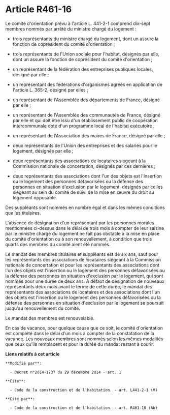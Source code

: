 # Article R461-16

Le comité d'orientation prévu à l'article L. 441-2-1 comprend dix-sept membres nommés par arrêté du ministre chargé du
logement :

- trois représentants du ministre chargé du logement, dont un assure la fonction de coprésident du comité d'orientation ;

- trois représentants de l'Union sociale pour l'habitat, désignés par elle, dont un assure la fonction de coprésident du
comité d'orientation ;

- un représentant de la fédération des entreprises publiques locales, désigné par elle ;

- un représentant des fédérations d'organismes agréés en application de l'article L. 365-2, désigné par elles ;

- un représentant de l'Assemblée des départements de France, désigné par elle ;

- un représentant de l'Assemblée des communautés de France, désigné par elle et qui doit être issu d'un établissement public
de coopération intercommunale doté d'un programme local de l'habitat exécutoire ;

- un représentant de l'Association des maires de France, désigné par elle ;

- deux représentants de l'Union des entreprises et des salariés pour le logement, désignés par elle ;

- deux représentants des associations de locataires siégeant à la Commission nationale de concertation, désignés par ces
dernières ;

- deux représentants des associations dont l'un des objets est l'insertion ou le logement des personnes défavorisées ou la
défense des personnes en situation d'exclusion par le logement, désignés par celles siégeant au sein du comité de suivi de la
mise en œuvre du droit au logement opposable. 

Des suppléants sont nommés en nombre égal et dans les mêmes conditions que les titulaires. 

L'absence de désignation d'un représentant par les personnes morales mentionnées ci-dessus dans le délai de trois mois à
compter de leur saisine par le ministre chargé du logement ne fait pas obstacle à la mise en place du comité d'orientation ou
à son renouvellement, à condition que trois quarts des membres du comité aient été nommés. 

Le mandat des membres titulaires et suppléants est de six ans, sauf pour les représentants des associations de locataires
siégeant à la Commission nationale de concertation et pour les représentants des associations dont l'un des objets est
l'insertion ou le logement des personnes défavorisées ou la défense des personnes en situation d'exclusion par le logement,
qui sont nommés pour une durée de deux ans. A défaut de désignation de nouveaux représentants deux mois avant le terme de
cette durée, le mandat des représentants des associations de locataires et des associations dont l'un des objets est
l'insertion ou le logement des personnes défavorisées ou la défense des personnes en situation d'exclusion par le logement se
poursuit jusqu'au renouvellement du comité. 

Le mandat des membres est renouvelable. 

En cas de vacance, pour quelque cause que ce soit, le comité d'orientation est complété dans le délai d'un mois à compter de
la constatation de la vacance. Les nouveaux membres sont nommés selon les mêmes modalités que ceux qu'ils remplacent et pour
la durée du mandat restant à courir.

**Liens relatifs à cet article**

	**Modifié par**:

	  - Décret n°2014-1737 du 29 décembre 2014 - art. 1

	**Cite**:

	  - Code de la construction et de l'habitation. - art. L441-2-1 (V)

	**Cité par**:

	  - Code de la construction et de l'habitation. - art. R461-18 (Ab)
